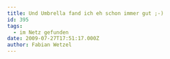 ```yaml
---
title: Und Umbrella fand ich eh schon immer gut ;-)
id: 395
tags:
  - im Netz gefunden
date: 2009-07-27T17:51:17.000Z
author: Fabian Wetzel
---
```


<object width="425" height="344"><param name="movie" value="http://www.youtube.com/v/fiAb1HuiHyA&amp;rel=0&amp;color1=0xb1b1b1&amp;color2=0xcfcfcf&amp;hl=de&amp;feature=player_embedded&amp;fs=1"></param><param name="allowFullScreen" value="true"></param><param name="allowScriptAccess" value="always"></param><embed src="http://www.youtube.com/v/fiAb1HuiHyA&amp;rel=0&amp;color1=0xb1b1b1&amp;color2=0xcfcfcf&amp;hl=de&amp;feature=player_embedded&amp;fs=1" type="application/x-shockwave-flash" allowfullscreen="true" allowScriptAccess="always" width="425" height="344"></embed></object>

